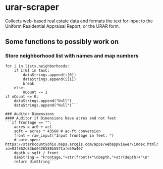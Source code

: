 # urar-scraper
Collects web-based real estate data and formats the text for input to the Uniform Residential Appraisal Report, or the URAR form.

## Some functions to possibly work on

### Store neighborhood list with names and map numbers
```nCount = len(lists.neighborhoods)
for i in lists.neighborhoods:
    if i[0] in taxC:
        dataStrings.append(i[0])
        dataStrings.append(i[1])
        break
    else:
        nCount -= 1
if nCount <= 0:
    dataStrings.append("Null")
    dataStrings.append("Null")```

### Auditor Dimensions
#### Auditor if Dimensions have acres and not feet
```if frontage == "":
    acres = ac0 + ac1
    sqft = acres * 43560 # ac-ft conversion
    front = raw_input("Input frontage in feet: ")
    # auto-open: https://starkcountyohio.maps.arcgis.com/apps/webappviewer/index.html?id=03f862c83bd0426588b5571afe59a407
    depth = sqft / front
    dimString = "Frontage,"+str(front)+"\nDepth,"+str(depth)+"\n"
    return dimString```

